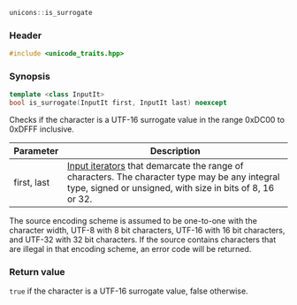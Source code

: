```c++
unicons::is_surrogate
```

### Header

```c++
#include <unicode_traits.hpp>
```

### Synopsis
```c++
template <class InputIt>
bool is_surrogate(InputIt first, InputIt last) noexcept
```

Checks if the character is a UTF-16 surrogate value in the range 0xDC00 to 0xDFFF inclusive.

Parameter   |Description
------------|------------------------------
first, last | [Input iterators](http://en.cppreference.com/w/cpp/concept/InputIterator) that demarcate the range of characters. The character type may be any integral type, signed or unsigned, with size in bits of 8, 16 or 32. 

The source encoding scheme is assumed to be one-to-one with the character width, UTF-8 with 8 bit characters, UTF-16 with 16 bit characters, and UTF-32 with 32 bit characters. If the source contains characters that are illegal in that encoding scheme, an error code will be returned.

### Return value

`true` if the character is a UTF-16 surrogate value, false otherwise.
